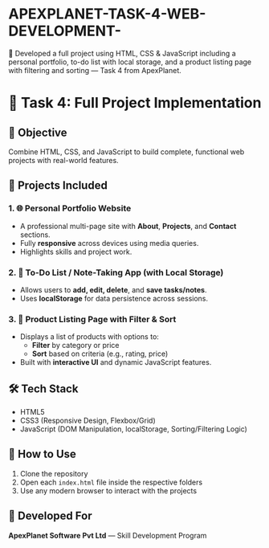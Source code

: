 # APEXPLANET-TASK-4-WEB-DEVELOPMENT-
💼 Developed a full project using HTML, CSS &amp; JavaScript including a personal portfolio, to-do list with local storage, and a product listing page with filtering and sorting — Task 4 from ApexPlanet.
# 🚀 Task 4: Full Project Implementation

## 📌 Objective
Combine HTML, CSS, and JavaScript to build complete, functional web projects with real-world features.

## 🧩 Projects Included

### 1. 🌐 Personal Portfolio Website
- A professional multi-page site with **About**, **Projects**, and **Contact** sections.
- Fully **responsive** across devices using media queries.
- Highlights skills and project work.

### 2. 📝 To-Do List / Note-Taking App (with Local Storage)
- Allows users to **add, edit, delete**, and **save tasks/notes**.
- Uses **localStorage** for data persistence across sessions.

### 3. 🛒 Product Listing Page with Filter & Sort
- Displays a list of products with options to:
  - **Filter** by category or price
  - **Sort** based on criteria (e.g., rating, price)
- Built with **interactive UI** and dynamic JavaScript features.

## 🛠️ Tech Stack
- HTML5
- CSS3 (Responsive Design, Flexbox/Grid)
- JavaScript (DOM Manipulation, localStorage, Sorting/Filtering Logic)

## 🔧 How to Use
1. Clone the repository
2. Open each `index.html` file inside the respective folders
3. Use any modern browser to interact with the projects

## 🏢 Developed For
**ApexPlanet Software Pvt Ltd** — Skill Development Program




